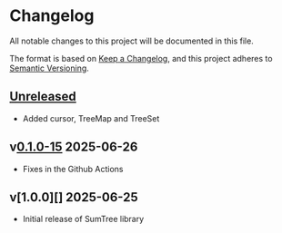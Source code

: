 # Changelog

All notable changes to this project will be documented in this file.

The format is based on [Keep a Changelog](https://keepachangelog.com/en/1.0.0/),
and this project adheres to [Semantic Versioning](https://semver.org/spec/v2.0.0.html).

## [Unreleased][]

- Added cursor, TreeMap and TreeSet

## v[0.1.0-15][] 2025-06-26

- Fixes in the Github Actions

## v[1.0.0][] 2025-06-25

- Initial release of SumTree library

[0.1.0-15]: https://github.com/brmassa/SumTree/compare/v1.0.0...v0.1.0-15
[Unreleased]: https://github.com/brmassa/SumTree/compare/v0.1.0-15...HEAD
